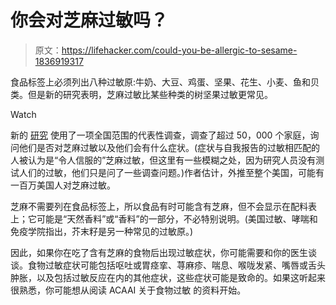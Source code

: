 # 你会对芝麻过敏吗？

> 原文：<https://lifehacker.com/could-you-be-allergic-to-sesame-1836919317>

食品标签上必须列出八种过敏原:牛奶、大豆、鸡蛋、坚果、花生、小麦、鱼和贝类。但是新的研究表明，芝麻过敏比某些种类的树坚果过敏更常见。

Watch

新的 [研究](https://jamanetwork.com/journals/jamanetworkopen/fullarticle/2740786) 使用了一项全国范围的代表性调查，调查了超过 50，000 个家庭，询问他们是否对芝麻过敏以及他们会有什么症状。(症状与自我报告的过敏相匹配的人被认为是“令人信服的”芝麻过敏，但这里有一些模糊之处，因为研究人员没有测试人们的过敏，他们只是问了一些调查问题。)作者估计，外推至整个美国，可能有一百万美国人对芝麻过敏。

芝麻不需要列在食品标签上，所以食品有时可能含有芝麻，但不会显示在配料表上；它可能是“天然香料”或“香料”的一部分，不必特别说明。(美国过敏、哮喘和免疫学院指出，芥末籽是另一种常见的过敏原。)

因此，如果你在吃了含有芝麻的食物后出现过敏症状，你可能需要和你的医生谈谈。食物过敏症状可能包括呕吐或胃痉挛、荨麻疹、喘息、喉咙发紧、嘴唇或舌头肿胀，以及包括过敏反应在内的其他症状，这些症状可能是致命的。如果这听起来很熟悉，你可能想从阅读 ACAAI 关于食物过敏 的资料开始。